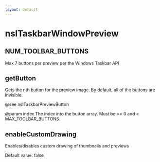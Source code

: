 ```yaml
---
layout: default
---
```


# nsITaskbarWindowPreview #

## NUM_TOOLBAR_BUTTONS ##

Max 7 buttons per preview per the Windows Taskbar API


## getButton ##

Gets the nth button for the preview image. By default, all of the buttons
are invisible.

@see nsITaskbarPreviewButton

@param index The index into the button array. Must be >= 0 and <
             MAX_TOOLBAR_BUTTONS.


## enableCustomDrawing ##

Enables/disables custom drawing of thumbnails and previews

Default value: false

